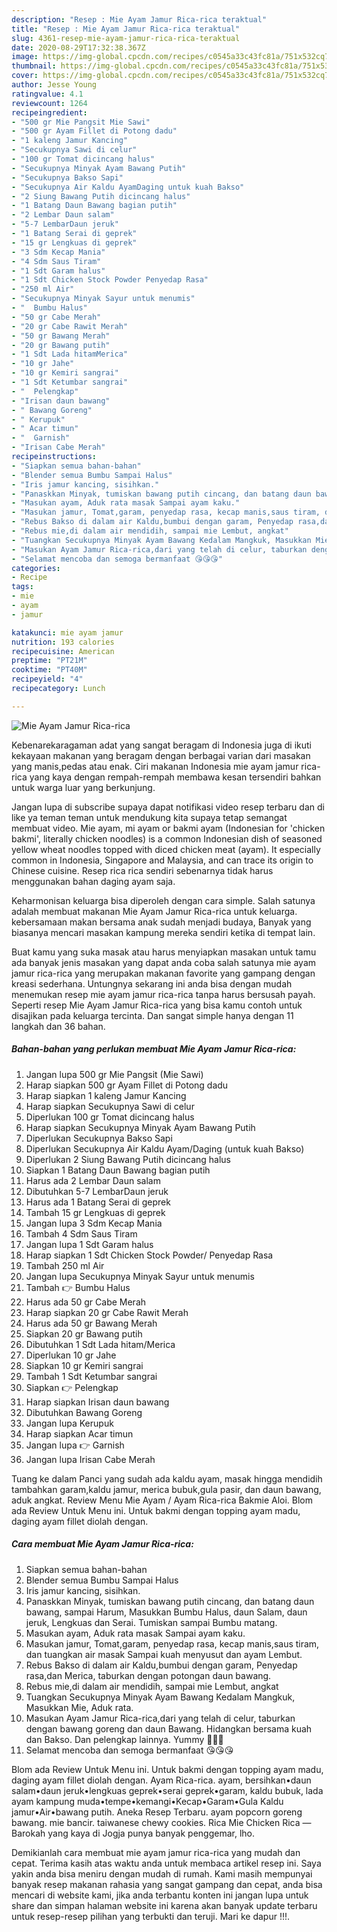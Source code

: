 ```yaml
---
description: "Resep : Mie Ayam Jamur Rica-rica teraktual"
title: "Resep : Mie Ayam Jamur Rica-rica teraktual"
slug: 4361-resep-mie-ayam-jamur-rica-rica-teraktual
date: 2020-08-29T17:32:38.367Z
image: https://img-global.cpcdn.com/recipes/c0545a33c43fc81a/751x532cq70/mie-ayam-jamur-rica-rica-foto-resep-utama.jpg
thumbnail: https://img-global.cpcdn.com/recipes/c0545a33c43fc81a/751x532cq70/mie-ayam-jamur-rica-rica-foto-resep-utama.jpg
cover: https://img-global.cpcdn.com/recipes/c0545a33c43fc81a/751x532cq70/mie-ayam-jamur-rica-rica-foto-resep-utama.jpg
author: Jesse Young
ratingvalue: 4.1
reviewcount: 1264
recipeingredient:
- "500 gr Mie Pangsit Mie Sawi"
- "500 gr Ayam Fillet di Potong dadu"
- "1 kaleng Jamur Kancing"
- "Secukupnya Sawi di celur"
- "100 gr Tomat dicincang halus"
- "Secukupnya Minyak Ayam Bawang Putih"
- "Secukupnya Bakso Sapi"
- "Secukupnya Air Kaldu AyamDaging untuk kuah Bakso"
- "2 Siung Bawang Putih dicincang halus"
- "1 Batang Daun Bawang bagian putih"
- "2 Lembar Daun salam"
- "5-7 LembarDaun jeruk"
- "1 Batang Serai di geprek"
- "15 gr Lengkuas di geprek"
- "3 Sdm Kecap Mania"
- "4 Sdm Saus Tiram"
- "1 Sdt Garam halus"
- "1 Sdt Chicken Stock Powder Penyedap Rasa"
- "250 ml Air"
- "Secukupnya Minyak Sayur untuk menumis"
- "  Bumbu Halus"
- "50 gr Cabe Merah"
- "20 gr Cabe Rawit Merah"
- "50 gr Bawang Merah"
- "20 gr Bawang putih"
- "1 Sdt Lada hitamMerica"
- "10 gr Jahe"
- "10 gr Kemiri sangrai"
- "1 Sdt Ketumbar sangrai"
- "  Pelengkap"
- "Irisan daun bawang"
- " Bawang Goreng"
- " Kerupuk"
- " Acar timun"
- "  Garnish"
- "Irisan Cabe Merah"
recipeinstructions:
- "Siapkan semua bahan-bahan"
- "Blender semua Bumbu Sampai Halus"
- "Iris jamur kancing, sisihkan."
- "Panaskkan Minyak, tumiskan bawang putih cincang, dan batang daun bawang, sampai Harum, Masukkan Bumbu Halus, daun Salam, daun jeruk, Lengkuas dan Serai. Tumiskan sampai Bumbu matang."
- "Masukan ayam, Aduk rata masak Sampai ayam kaku."
- "Masukan jamur, Tomat,garam, penyedap rasa, kecap manis,saus tiram, dan tuangkan air masak Sampai kuah menyusut dan ayam Lembut."
- "Rebus Bakso di dalam air Kaldu,bumbui dengan garam, Penyedap rasa,dan Merica, taburkan dengan potongan daun bawang."
- "Rebus mie,di dalam air mendidih, sampai mie Lembut, angkat"
- "Tuangkan Secukupnya Minyak Ayam Bawang Kedalam Mangkuk, Masukkan Mie, Aduk rata."
- "Masukan Ayam Jamur Rica-rica,dari yang telah di celur, taburkan dengan bawang goreng dan daun Bawang. Hidangkan bersama kuah dan Bakso. Dan pelengkap lainnya. Yummy 🤤🤤🤤"
- "Selamat mencoba dan semoga bermanfaat 😘😘😘"
categories:
- Recipe
tags:
- mie
- ayam
- jamur

katakunci: mie ayam jamur 
nutrition: 193 calories
recipecuisine: American
preptime: "PT21M"
cooktime: "PT40M"
recipeyield: "4"
recipecategory: Lunch

---
```



![Mie Ayam Jamur Rica-rica](https://img-global.cpcdn.com/recipes/c0545a33c43fc81a/751x532cq70/mie-ayam-jamur-rica-rica-foto-resep-utama.jpg)

Kebenarekaragaman adat yang sangat beragam di Indonesia juga di ikuti kekayaan makanan yang beragam dengan berbagai varian dari masakan yang manis,pedas atau enak. Ciri makanan Indonesia mie ayam jamur rica-rica yang kaya dengan rempah-rempah membawa kesan tersendiri bahkan untuk warga luar yang berkunjung.


Jangan lupa di subscribe supaya dapat notifikasi video resep terbaru dan di like ya teman teman untuk mendukung kita supaya tetap semangat membuat video. Mie ayam, mi ayam or bakmi ayam (Indonesian for &#39;chicken bakmi&#39;, literally chicken noodles) is a common Indonesian dish of seasoned yellow wheat noodles topped with diced chicken meat (ayam). It especially common in Indonesia, Singapore and Malaysia, and can trace its origin to Chinese cuisine. Resep rica rica sendiri sebenarnya tidak harus menggunakan bahan daging ayam saja.

Keharmonisan keluarga bisa diperoleh dengan cara simple. Salah satunya adalah membuat makanan Mie Ayam Jamur Rica-rica untuk keluarga. kebersamaan makan bersama anak sudah menjadi budaya, Banyak yang biasanya mencari masakan kampung mereka sendiri ketika di tempat lain.

Buat kamu yang suka masak atau harus menyiapkan masakan untuk tamu ada banyak jenis masakan yang dapat anda coba salah satunya mie ayam jamur rica-rica yang merupakan makanan favorite yang gampang dengan kreasi sederhana. Untungnya sekarang ini anda bisa dengan mudah menemukan resep mie ayam jamur rica-rica tanpa harus bersusah payah.
Seperti resep Mie Ayam Jamur Rica-rica yang bisa kamu contoh untuk disajikan pada keluarga tercinta. Dan sangat simple hanya dengan 11 langkah dan 36 bahan.


<!--inarticleads1-->

##### Bahan-bahan yang perlukan membuat Mie Ayam Jamur Rica-rica:

1. Jangan lupa 500 gr Mie Pangsit (Mie Sawi)
1. Harap siapkan 500 gr Ayam Fillet di Potong dadu
1. Harap siapkan 1 kaleng Jamur Kancing
1. Harap siapkan Secukupnya Sawi di celur
1. Diperlukan 100 gr Tomat dicincang halus
1. Harap siapkan Secukupnya Minyak Ayam Bawang Putih
1. Diperlukan Secukupnya Bakso Sapi
1. Diperlukan Secukupnya Air Kaldu Ayam/Daging (untuk kuah Bakso)
1. Diperlukan 2 Siung Bawang Putih dicincang halus
1. Siapkan 1 Batang Daun Bawang bagian putih
1. Harus ada 2 Lembar Daun salam
1. Dibutuhkan 5-7 LembarDaun jeruk
1. Harus ada 1 Batang Serai di geprek
1. Tambah 15 gr Lengkuas di geprek
1. Jangan lupa 3 Sdm Kecap Mania
1. Tambah 4 Sdm Saus Tiram
1. Jangan lupa 1 Sdt Garam halus
1. Harap siapkan 1 Sdt Chicken Stock Powder/ Penyedap Rasa
1. Tambah 250 ml Air
1. Jangan lupa Secukupnya Minyak Sayur untuk menumis
1. Tambah  👉 Bumbu Halus
1. Harus ada 50 gr Cabe Merah
1. Harap siapkan 20 gr Cabe Rawit Merah
1. Harus ada 50 gr Bawang Merah
1. Siapkan 20 gr Bawang putih
1. Dibutuhkan 1 Sdt Lada hitam/Merica
1. Diperlukan 10 gr Jahe
1. Siapkan 10 gr Kemiri sangrai
1. Tambah 1 Sdt Ketumbar sangrai
1. Siapkan  👉 Pelengkap
1. Harap siapkan Irisan daun bawang
1. Dibutuhkan  Bawang Goreng
1. Jangan lupa  Kerupuk
1. Harap siapkan  Acar timun
1. Jangan lupa  👉 Garnish
1. Jangan lupa Irisan Cabe Merah


Tuang ke dalam Panci yang sudah ada kaldu ayam, masak hingga mendidih tambahkan garam,kaldu jamur, merica bubuk,gula pasir, dan daun bawang, aduk angkat. Review Menu Mie Ayam / Ayam Rica-rica Bakmie Aloi. Blom ada Review Untuk Menu ini. Untuk bakmi dengan topping ayam madu, daging ayam fillet diolah dengan. 

<!--inarticleads2-->

##### Cara membuat  Mie Ayam Jamur Rica-rica:

1. Siapkan semua bahan-bahan
1. Blender semua Bumbu Sampai Halus
1. Iris jamur kancing, sisihkan.
1. Panaskkan Minyak, tumiskan bawang putih cincang, dan batang daun bawang, sampai Harum, Masukkan Bumbu Halus, daun Salam, daun jeruk, Lengkuas dan Serai. Tumiskan sampai Bumbu matang.
1. Masukan ayam, Aduk rata masak Sampai ayam kaku.
1. Masukan jamur, Tomat,garam, penyedap rasa, kecap manis,saus tiram, dan tuangkan air masak Sampai kuah menyusut dan ayam Lembut.
1. Rebus Bakso di dalam air Kaldu,bumbui dengan garam, Penyedap rasa,dan Merica, taburkan dengan potongan daun bawang.
1. Rebus mie,di dalam air mendidih, sampai mie Lembut, angkat
1. Tuangkan Secukupnya Minyak Ayam Bawang Kedalam Mangkuk, Masukkan Mie, Aduk rata.
1. Masukan Ayam Jamur Rica-rica,dari yang telah di celur, taburkan dengan bawang goreng dan daun Bawang. Hidangkan bersama kuah dan Bakso. Dan pelengkap lainnya. Yummy 🤤🤤🤤
1. Selamat mencoba dan semoga bermanfaat 😘😘😘


Blom ada Review Untuk Menu ini. Untuk bakmi dengan topping ayam madu, daging ayam fillet diolah dengan. Ayam Rica-rica. ayam, bersihkan•daun salam•daun jeruk•lengkuas geprek•serai geprek•garam, kaldu bubuk, lada ayam kampung muda•tempe•kemangi•Kecap•Garam•Gula Kaldu jamur•Air•bawang putih. Aneka Resep Terbaru. ayam popcorn goreng bawang. mie bancir. taiwanese chewy cookies. Rica Mie Chicken Rica — Barokah yang kaya di Jogja punya banyak penggemar, lho. 

Demikianlah cara membuat mie ayam jamur rica-rica yang mudah dan cepat. Terima kasih atas waktu anda untuk membaca artikel resep ini. Saya yakin anda bisa meniru dengan mudah di rumah. Kami masih mempunyai banyak resep makanan rahasia yang sangat gampang dan cepat, anda bisa mencari di website kami, jika anda terbantu konten ini jangan lupa untuk share dan simpan halaman website ini karena akan banyak update terbaru untuk resep-resep pilihan yang terbukti dan teruji. Mari ke dapur !!!. 
